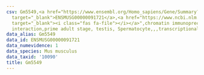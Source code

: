 ```yaml
---
csv: Gm5549,<a href="https://www.ensembl.org/Homo_sapiens/Gene/Summary?db=core;g=ENSMUSG00000091721"
  target="_blank">ENSMUSG00000091721</a>,<a href="https://www.ncbi.nlm.nih.gov/pubmed/25450459"
  target="_blank"><i class="fas fa-file"></i></a>",chromatin immunoprecipitation assay,direct
  interaction,prime adult stage, testis, Spermatocyte,,,transcriptional regulation,
data_alias: Gm5549
data_id: ENSMUSG00000091721
data_numevidence: 1
data_species: Mus musculus
data_taxid: '10090'
title: Gm5549
---
```

